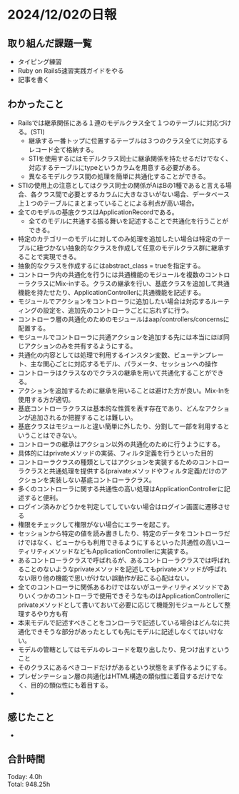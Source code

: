 # 2024/12/02の日報
## 取り組んだ課題一覧
* タイピング練習
* Ruby on Rails5速習実践ガイドをやる
* 記事を書く
## わかったこと
* Railsでは継承関係にある１連のモデルクラス全て１つのテーブルに対応づける。(STI)
  *  継承する一番トップに位置するテーブルは３つのクラス全てに対応するレコード全て格納する。 
  *  STIを使用するにはモデルクラス同士に継承関係を持たせるだけでなく、対応するテーブルにtypeというカラムを用意する必要がある。
  *  異なるモデルクラス間の処理を簡単に共通化することができる。
* STIの使用上の注意としてはクラス同士の関係がAはBの1種であると言える場合、各クラス間で必要とするカラムに大きなさいがない場合、データベース上１つのテーブルにまとまっていることによる利点が高い場合。
* 全てのモデルの基底クラスはApplicationRecordである。
  *  全てのモデルに共通する振る舞いを記述することで共通化を行うことができる。
*  特定のカテゴリーのモデルに対してのみ処理を追加したい場合は特定のテーブルに紐づかない抽象的なクラスを作成して任意のモデルクラス群に継承することで実現できる。
  *  抽象的なクラスを作成するにはabstract_class = trueを指定する。
*  コントローラ内の共通化を行うには共通機能のモジュールを複数のコントローラクラスにMix-inする。クラスの継承を行い、基底クラスを追加して共通機能を持たせたり、ApplicationControllerに共通機能を記述する。
*  モジュールでアクションをコントローラに追加したい場合は対応するルーティングの設定を、追加先のコントローラごとに忘れずに行う。
*  コントローラ層の共通化のためのモジュールはaap/controllers/concernsに配置する。
*  モジュールでコントローラに共通アクションを追加する先には本当にほぼ同じアクションのみを共有するようにする。
  *  共通化の内容としては処理で利用するインスタン変数、ビューテンプレート、主な関心ごとに対応するモデル、パラメータ、セッションへの操作
*  コントローラはクラスなのでクラスの継承を用いて共通化することができる。
  *  アクションを追加するために継承を用いることは避けた方が良い。Mix-Inを使用する方が適切。
  *  基底コントローラクラスは基本的な性質を表す存在であり、どんなアクションが追加されるか把握することは難しい。
  *  基底クラスはモジュールと違い簡単に外したり、分割して一部を利用するということはできない。
  *  コントローラの継承はアクション以外の共通化のために行うようにする。
  *  具体的にはprivateメソッドの実装、フィルタ定義を行うといった目的
  *  コントローラクラスの種類としてはアクションを実装するためのコントローラクラスと共通処理を提供する(praivateメソッドやフィルタ定義)だけのアクションを実装しない基底コントローラクラス。
*  多くのコントローラに関する共通性の高い処理はApplicationControllerに記述すると便利。
  *  ログイン済みかどうかを判定してしていない場合はログイン画面に遷移させる
  *  権限をチェックして権限がない場合にエラーを起こす。
  *  セッションから特定の値を読み書きしたり、特定のデータをコントローラだけではなく、ビューからも利用できるようにするといった共通性の高いユーティリティメソッドなどもApplicationControllerに実装する。
  *  あるコントローラクラスで呼ばれるが、あるコントローラクラスでは呼ばれることのないようなprivateメソッドを記述してもprivateメソッドが呼ばれない限り他の機能で思いがけない誤動作が起こる心配はない。
  *  全てのコントローラに関係あるわけではないがユーティリティメソッドでありいくつかのコントローラで使用できそうなものはApplicationControllerにprivateメソッドとして書いておいて必要に応じて機能別モジュールとして整理するやり方も有
*  本来モデルで記述すべきことをコンローラで記述している場合はどんなに共通化できそうな部分があったとしても先にモデルに記述しなくてはいけない。
  *  モデルの管轄としてはモデルのレコードを取り出したり、見つけ出すということ
  *  そのクラスにあるべきコードだけがあるという状態をまず作るようにする。
*  プレゼンテーション層の共通化はHTML構造の類似性に着目するだけでなく、目的の類似性にも着目する。
*                                              
## 感じたこと
* 
## 合計時間  
Today: 4.0h<br>
Total: 948.25h
